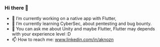 ### Hi there 👋

- 🔭 I’m currently working on a native app with Flutter,
- 🌱 I’m currently learning CyberSec, about pentesting and bug bounty.
- 💬 You can ask me about Unity and maybe Flutter, Flutter may depends with your experience level :D
- 📫 How to reach me: www.linkedin.com/in/aknozn 

